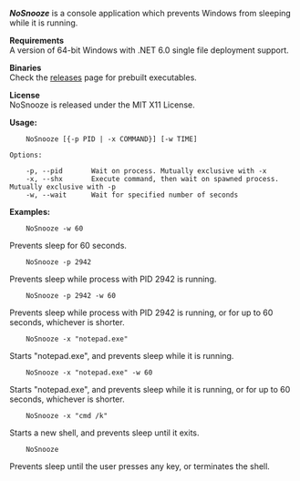<i>**NoSnooze**</i> is a console application which prevents Windows from sleeping while it is running.

**Requirements**<br/>
A version of 64-bit Windows with .NET 6.0 single file deployment support.

**Binaries**<br/>
Check the [releases](https://github.com/stchan/NoSnooze) page for prebuilt executables.

**License**<br/>
NoSnooze is released under the MIT X11 License.

**Usage:**
```
    NoSnooze [{-p PID | -x COMMAND}] [-w TIME]
```
    Options:

        -p, --pid       Wait on process. Mutually exclusive with -x
        -x, --shx       Execute command, then wait on spawned process. Mutually exclusive with -p
        -w, --wait      Wait for specified number of seconds

**Examples:**
```
    NoSnooze -w 60
```
Prevents sleep for 60 seconds.
```
    NoSnooze -p 2942
```
Prevents sleep while process with PID 2942 is running.
```
    NoSnooze -p 2942 -w 60
```
Prevents sleep while process with PID 2942 is running, or for up to 60 seconds, whichever is shorter.
```
    NoSnooze -x "notepad.exe"
```
Starts "notepad.exe", and prevents sleep while it is running.
```
    NoSnooze -x "notepad.exe" -w 60
```
Starts "notepad.exe", and prevents sleep while it is running, or for up to 60 seconds, whichever is shorter.
```
    NoSnooze -x "cmd /k"
```
Starts a new shell, and prevents sleep until it exits.
```
    NoSnooze
```
Prevents sleep until the user presses any key, or terminates the shell.





